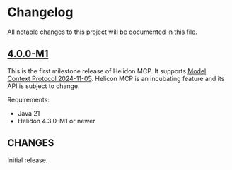 # Changelog

All notable changes to this project will be documented in this file.

## [4.0.0-M1]

This is the first milestone release of Helidon MCP. It supports [Model Context Protocol 2024-11-05](https://modelcontextprotocol.io/specification/2024-11-05).
Helicon MCP is an incubating feature and its API is subject to change.

Requirements:

* Java 21
* Helidon 4.3.0-M1 or newer

## CHANGES

Initial release.

[4.0.0-M1]: https://github.com/oracle/helidon/compare/main...4.0.0-M1

